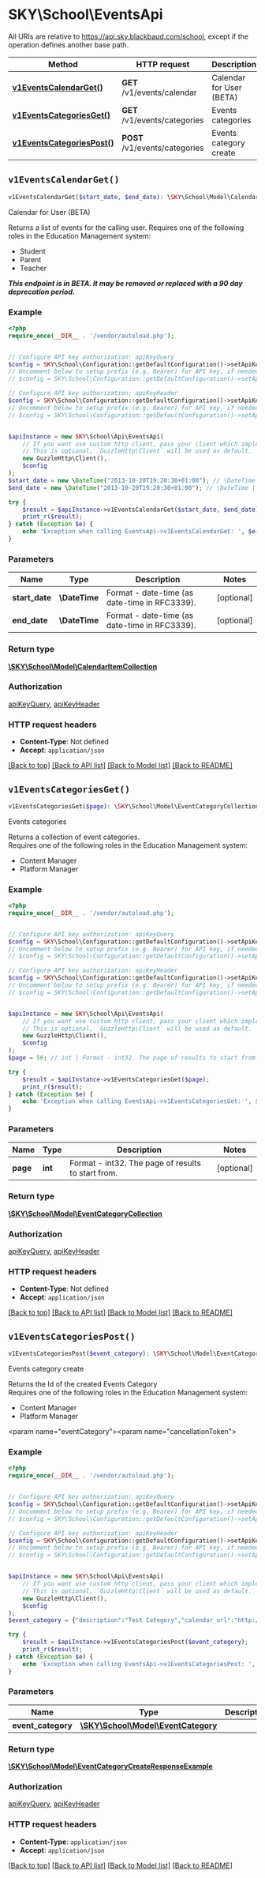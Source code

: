 # SKY\School\EventsApi

All URIs are relative to https://api.sky.blackbaud.com/school, except if the operation defines another base path.

| Method | HTTP request | Description |
| ------------- | ------------- | ------------- |
| [**v1EventsCalendarGet()**](EventsApi.md#v1EventsCalendarGet) | **GET** /v1/events/calendar | Calendar for User (BETA) |
| [**v1EventsCategoriesGet()**](EventsApi.md#v1EventsCategoriesGet) | **GET** /v1/events/categories | Events categories |
| [**v1EventsCategoriesPost()**](EventsApi.md#v1EventsCategoriesPost) | **POST** /v1/events/categories | Events category create |


## `v1EventsCalendarGet()`

```php
v1EventsCalendarGet($start_date, $end_date): \SKY\School\Model\CalendarItemCollection
```

Calendar for User (BETA)

Returns a list of events for the calling user.  Requires one of the following roles in the Education Management system:  <ul><li>Student</li><li>Parent</li><li>Teacher</li></ul>  ***This endpoint is in BETA. It may be removed or replaced with a 90 day deprecation period.***

### Example

```php
<?php
require_once(__DIR__ . '/vendor/autoload.php');


// Configure API key authorization: apiKeyQuery
$config = SKY\School\Configuration::getDefaultConfiguration()->setApiKey('subscription-key', 'YOUR_API_KEY');
// Uncomment below to setup prefix (e.g. Bearer) for API key, if needed
// $config = SKY\School\Configuration::getDefaultConfiguration()->setApiKeyPrefix('subscription-key', 'Bearer');

// Configure API key authorization: apiKeyHeader
$config = SKY\School\Configuration::getDefaultConfiguration()->setApiKey('Bb-Api-Subscription-Key', 'YOUR_API_KEY');
// Uncomment below to setup prefix (e.g. Bearer) for API key, if needed
// $config = SKY\School\Configuration::getDefaultConfiguration()->setApiKeyPrefix('Bb-Api-Subscription-Key', 'Bearer');


$apiInstance = new SKY\School\Api\EventsApi(
    // If you want use custom http client, pass your client which implements `GuzzleHttp\ClientInterface`.
    // This is optional, `GuzzleHttp\Client` will be used as default.
    new GuzzleHttp\Client(),
    $config
);
$start_date = new \DateTime("2013-10-20T19:20:30+01:00"); // \DateTime | Format - date-time (as date-time in RFC3339).
$end_date = new \DateTime("2013-10-20T19:20:30+01:00"); // \DateTime | Format - date-time (as date-time in RFC3339).

try {
    $result = $apiInstance->v1EventsCalendarGet($start_date, $end_date);
    print_r($result);
} catch (Exception $e) {
    echo 'Exception when calling EventsApi->v1EventsCalendarGet: ', $e->getMessage(), PHP_EOL;
}
```

### Parameters

| Name | Type | Description  | Notes |
| ------------- | ------------- | ------------- | ------------- |
| **start_date** | **\DateTime**| Format - date-time (as date-time in RFC3339). | [optional] |
| **end_date** | **\DateTime**| Format - date-time (as date-time in RFC3339). | [optional] |

### Return type

[**\SKY\School\Model\CalendarItemCollection**](../Model/CalendarItemCollection.md)

### Authorization

[apiKeyQuery](../../README.md#apiKeyQuery), [apiKeyHeader](../../README.md#apiKeyHeader)

### HTTP request headers

- **Content-Type**: Not defined
- **Accept**: `application/json`

[[Back to top]](#) [[Back to API list]](../../README.md#endpoints)
[[Back to Model list]](../../README.md#models)
[[Back to README]](../../README.md)

## `v1EventsCategoriesGet()`

```php
v1EventsCategoriesGet($page): \SKY\School\Model\EventCategoryCollection
```

Events categories

Returns a collection of event categories.<br />  Requires one of the following roles in the Education Management system:  <ul><li>Content Manager</li><li>Platform Manager</li></ul>

### Example

```php
<?php
require_once(__DIR__ . '/vendor/autoload.php');


// Configure API key authorization: apiKeyQuery
$config = SKY\School\Configuration::getDefaultConfiguration()->setApiKey('subscription-key', 'YOUR_API_KEY');
// Uncomment below to setup prefix (e.g. Bearer) for API key, if needed
// $config = SKY\School\Configuration::getDefaultConfiguration()->setApiKeyPrefix('subscription-key', 'Bearer');

// Configure API key authorization: apiKeyHeader
$config = SKY\School\Configuration::getDefaultConfiguration()->setApiKey('Bb-Api-Subscription-Key', 'YOUR_API_KEY');
// Uncomment below to setup prefix (e.g. Bearer) for API key, if needed
// $config = SKY\School\Configuration::getDefaultConfiguration()->setApiKeyPrefix('Bb-Api-Subscription-Key', 'Bearer');


$apiInstance = new SKY\School\Api\EventsApi(
    // If you want use custom http client, pass your client which implements `GuzzleHttp\ClientInterface`.
    // This is optional, `GuzzleHttp\Client` will be used as default.
    new GuzzleHttp\Client(),
    $config
);
$page = 56; // int | Format - int32. The page of results to start from.

try {
    $result = $apiInstance->v1EventsCategoriesGet($page);
    print_r($result);
} catch (Exception $e) {
    echo 'Exception when calling EventsApi->v1EventsCategoriesGet: ', $e->getMessage(), PHP_EOL;
}
```

### Parameters

| Name | Type | Description  | Notes |
| ------------- | ------------- | ------------- | ------------- |
| **page** | **int**| Format - int32. The page of results to start from. | [optional] |

### Return type

[**\SKY\School\Model\EventCategoryCollection**](../Model/EventCategoryCollection.md)

### Authorization

[apiKeyQuery](../../README.md#apiKeyQuery), [apiKeyHeader](../../README.md#apiKeyHeader)

### HTTP request headers

- **Content-Type**: Not defined
- **Accept**: `application/json`

[[Back to top]](#) [[Back to API list]](../../README.md#endpoints)
[[Back to Model list]](../../README.md#models)
[[Back to README]](../../README.md)

## `v1EventsCategoriesPost()`

```php
v1EventsCategoriesPost($event_category): \SKY\School\Model\EventCategoryCreateResponseExample
```

Events category create

Returns the Id of the created Events Category<br />  Requires one of the following roles in the Education Management system:  <ul><li>Content Manager</li><li>Platform Manager</li></ul><param name=\"eventCategory\"></param><param name=\"cancellationToken\"></param>

### Example

```php
<?php
require_once(__DIR__ . '/vendor/autoload.php');


// Configure API key authorization: apiKeyQuery
$config = SKY\School\Configuration::getDefaultConfiguration()->setApiKey('subscription-key', 'YOUR_API_KEY');
// Uncomment below to setup prefix (e.g. Bearer) for API key, if needed
// $config = SKY\School\Configuration::getDefaultConfiguration()->setApiKeyPrefix('subscription-key', 'Bearer');

// Configure API key authorization: apiKeyHeader
$config = SKY\School\Configuration::getDefaultConfiguration()->setApiKey('Bb-Api-Subscription-Key', 'YOUR_API_KEY');
// Uncomment below to setup prefix (e.g. Bearer) for API key, if needed
// $config = SKY\School\Configuration::getDefaultConfiguration()->setApiKeyPrefix('Bb-Api-Subscription-Key', 'Bearer');


$apiInstance = new SKY\School\Api\EventsApi(
    // If you want use custom http client, pass your client which implements `GuzzleHttp\ClientInterface`.
    // This is optional, `GuzzleHttp\Client` will be used as default.
    new GuzzleHttp\Client(),
    $config
);
$event_category = {"description":"Test Category","calendar_url":"http://www.example.com/calendar/test_calendar.ics","include_brief_description":true,"include_long_description":false,"public":true,"roles":[12345]}; // \SKY\School\Model\EventCategory

try {
    $result = $apiInstance->v1EventsCategoriesPost($event_category);
    print_r($result);
} catch (Exception $e) {
    echo 'Exception when calling EventsApi->v1EventsCategoriesPost: ', $e->getMessage(), PHP_EOL;
}
```

### Parameters

| Name | Type | Description  | Notes |
| ------------- | ------------- | ------------- | ------------- |
| **event_category** | [**\SKY\School\Model\EventCategory**](../Model/EventCategory.md)|  | [optional] |

### Return type

[**\SKY\School\Model\EventCategoryCreateResponseExample**](../Model/EventCategoryCreateResponseExample.md)

### Authorization

[apiKeyQuery](../../README.md#apiKeyQuery), [apiKeyHeader](../../README.md#apiKeyHeader)

### HTTP request headers

- **Content-Type**: `application/json`
- **Accept**: `application/json`

[[Back to top]](#) [[Back to API list]](../../README.md#endpoints)
[[Back to Model list]](../../README.md#models)
[[Back to README]](../../README.md)
